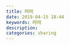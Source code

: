 ```yaml
---
title: 呵呵
date: 2019-04-15 18:44
keywords: 呵呵
description: 
categories: sharing
---
```

<td class="t_f" id="postmessage_3503331">

<img alt="" border="0" class="zoom" data-cf-modified-c8ee4944d383100c568f8062-="" file="http://www.flw.ph/data/appbyme/upload/image/201904/15/qzMcz4mKVrWg.jpg" id="aimg_qtSWx" lazyloadthumb="1" onclick="" onmouseover="" src="http://www.flw.ph/data/appbyme/upload/image/201904/15/qzMcz4mKVrWg.jpg"/><br/>
<img alt="" border="0" class="zoom" data-cf-modified-c8ee4944d383100c568f8062-="" file="http://www.flw.ph/data/appbyme/upload/image/201904/15/vYMU3KPh6sE5.jpg" id="aimg_Nnd7q" lazyloadthumb="1" onclick="" onmouseover="" src="http://www.flw.ph/data/appbyme/upload/image/201904/15/vYMU3KPh6sE5.jpg"/><br/>
<img alt="" border="0" class="zoom" data-cf-modified-c8ee4944d383100c568f8062-="" file="http://www.flw.ph/data/appbyme/upload/image/201904/15/oNeeGSmQM7t9.jpg" id="aimg_rC411" lazyloadthumb="1" onclick="" onmouseover="" src="http://www.flw.ph/data/appbyme/upload/image/201904/15/oNeeGSmQM7t9.jpg"/><br/>
<img alt="" border="0" class="zoom" data-cf-modified-c8ee4944d383100c568f8062-="" file="http://www.flw.ph/data/appbyme/upload/image/201904/15/v9GaaoGizhu8.jpg" id="aimg_htGtg" lazyloadthumb="1" onclick="" onmouseover="" src="http://www.flw.ph/data/appbyme/upload/image/201904/15/v9GaaoGizhu8.jpg"/><br/>
<img alt="" border="0" class="zoom" data-cf-modified-c8ee4944d383100c568f8062-="" file="http://www.flw.ph/data/appbyme/upload/image/201904/15/mGBgEPObbN8D.jpg" id="aimg_vUWMy" lazyloadthumb="1" onclick="" onmouseover="" src="http://www.flw.ph/data/appbyme/upload/image/201904/15/mGBgEPObbN8D.jpg"/><br/>
</td>

